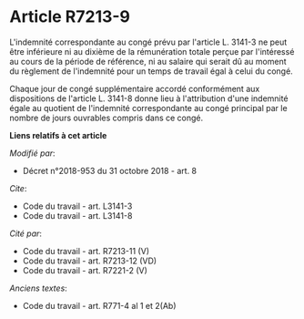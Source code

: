 # Article R7213-9

L'indemnité correspondante au congé prévu par l'article L. 3141-3 ne peut être inférieure ni au dixième de la rémunération
totale perçue par l'intéressé au cours de la période de référence, ni au salaire qui serait dû au moment du règlement de
l'indemnité pour un temps de travail égal à celui du congé.

Chaque jour de congé supplémentaire accordé conformément aux dispositions de l'article L. 3141-8 donne lieu à l'attribution
d'une indemnité égale au quotient de l'indemnité correspondante au congé principal par le nombre de jours ouvrables compris
dans ce congé.

**Liens relatifs à cet article**

_Modifié par_:

  - Décret n°2018-953 du 31 octobre 2018 - art. 8

_Cite_:

  - Code du travail - art. L3141-3
  - Code du travail - art. L3141-8

_Cité par_:

  - Code du travail - art. R7213-11 (V)
  - Code du travail - art. R7213-12 (VD)
  - Code du travail - art. R7221-2 (V)

_Anciens textes_:

  - Code du travail - art. R771-4 al 1 et 2(Ab)
